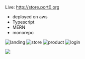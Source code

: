 Live: http://store.port0.org
- deployed on aws
- Typescript
- MERN
- monorepo

![landing](https://user-images.githubusercontent.com/104914040/277113266-ec63572a-9b54-4cb5-8cd0-dcd1089129f6.png)
![store](https://user-images.githubusercontent.com/104914040/277113269-d5c0e430-a7eb-4572-b0ca-411a6b37eac7.png)
![product](https://user-images.githubusercontent.com/104914040/277113294-a8e661f4-a3d1-4b95-bb67-f06c0b9d7744.png)
![login](https://user-images.githubusercontent.com/104914040/277113307-d02913d0-b88b-4e6b-a14b-d784a5e4a276.png)



![](https://countme.onrender.com/pvc?username=e-commerce)